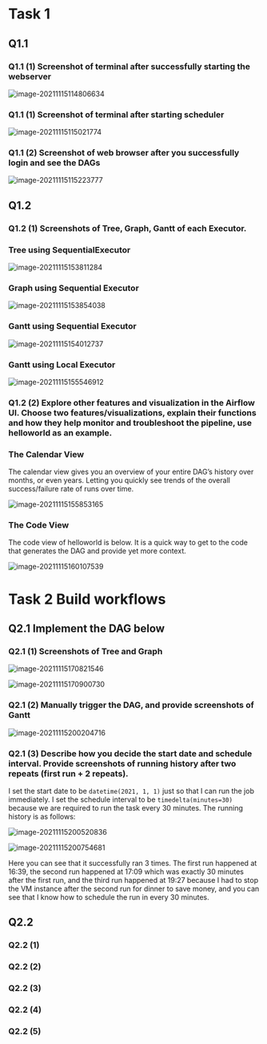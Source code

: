 # Task 1

## Q1.1

### Q1.1 (1) Screenshot of terminal after successfully starting the webserver

![image-20211115114806634](C:\Users\thefi\AppData\Roaming\Typora\typora-user-images\image-20211115114806634.png)

### Q1.1 (1) Screenshot of terminal after starting scheduler

![image-20211115115021774](C:\Users\thefi\AppData\Roaming\Typora\typora-user-images\image-20211115115021774.png)

### Q1.1 (2) Screenshot of web browser after you successfully login and see the DAGs

![image-20211115115223777](C:\Users\thefi\AppData\Roaming\Typora\typora-user-images\image-20211115115223777.png)

## Q1.2

### Q1.2 (1) Screenshots of Tree, Graph, Gantt of each Executor. 

### Tree using SequentialExecutor

![image-20211115153811284](C:\Users\thefi\AppData\Roaming\Typora\typora-user-images\image-20211115153811284.png)

### Graph using Sequential Executor

![image-20211115153854038](C:\Users\thefi\AppData\Roaming\Typora\typora-user-images\image-20211115153854038.png)

### Gantt using Sequential Executor

![image-20211115154012737](C:\Users\thefi\AppData\Roaming\Typora\typora-user-images\image-20211115154012737.png)

### Gantt using Local Executor

![image-20211115155546912](C:\Users\thefi\AppData\Roaming\Typora\typora-user-images\image-20211115155546912.png)

### Q1.2 (2) Explore other features and visualization in the Airflow UI. Choose two features/visualizations, explain their functions and how they help monitor and troubleshoot the pipeline, use helloworld as an example. 

### The Calendar View

The calendar view gives you an overview of your entire DAG’s history over months, or even years. Letting you quickly see trends of the overall success/failure rate of runs over time.

![image-20211115155853165](C:\Users\thefi\AppData\Roaming\Typora\typora-user-images\image-20211115155853165.png)

### The Code View

The code view of helloworld is below. It is a quick way to get to the code that generates the DAG and provide yet more context.

![image-20211115160107539](C:\Users\thefi\AppData\Roaming\Typora\typora-user-images\image-20211115160107539.png)

# Task 2 Build workflows

## Q2.1 Implement the DAG below

### Q2.1 (1)  Screenshots of Tree and Graph

![image-20211115170821546](C:\Users\thefi\AppData\Roaming\Typora\typora-user-images\image-20211115170821546.png)

![image-20211115170900730](C:\Users\thefi\AppData\Roaming\Typora\typora-user-images\image-20211115170900730.png)

### Q2.1 (2) Manually trigger the DAG, and provide screenshots of Gantt

![image-20211115200204716](C:\Users\thefi\AppData\Roaming\Typora\typora-user-images\image-20211115200204716.png)

### Q2.1 (3) Describe how you decide the start date and schedule interval. Provide screenshots of running history after two repeats (first run + 2 repeats). 

I set the start date to be `datetime(2021, 1, 1)` just so that I can run the job immediately. I set the schedule interval to be `timedelta(minutes=30)` because we are required to run the task every 30 minutes. The running history is as follows: 

![image-20211115200520836](C:\Users\thefi\AppData\Roaming\Typora\typora-user-images\image-20211115200520836.png)

![image-20211115200754681](C:\Users\thefi\AppData\Roaming\Typora\typora-user-images\image-20211115200754681.png)

Here you can see that it successfully ran 3 times. The first run happened at 16:39, the second run happened at 17:09 which was exactly 30 minutes after the first run, and the third run happened at 19:27 because I had to stop the VM instance after the second run for dinner to save money, and you can see that I know how to schedule the run in every 30 minutes. 

## Q2.2

### Q2.2 (1)

### Q2.2 (2) 

### Q2.2 (3)

### Q2.2 (4)

### Q2.2 (5)

